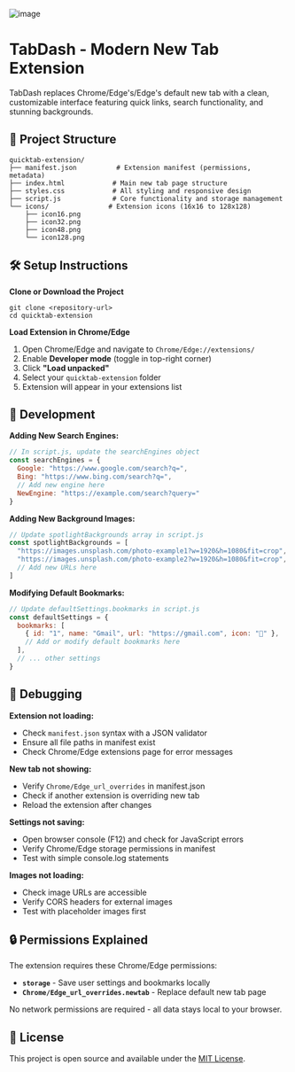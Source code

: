 ![image](https://github.com/user-attachments/assets/9cecf532-f967-4a73-bb6a-80cd775676eb)

# TabDash - Modern New Tab Extension
TabDash replaces Chrome/Edge's/Edge's default new tab with a clean, customizable interface featuring quick links, search functionality, and stunning backgrounds.

## 📁 Project Structure

```plaintext
quicktab-extension/
├── manifest.json          # Extension manifest (permissions, metadata)
├── index.html            # Main new tab page structure
├── styles.css            # All styling and responsive design
├── script.js             # Core functionality and storage management
└── icons/               # Extension icons (16x16 to 128x128)
    ├── icon16.png
    ├── icon32.png
    ├── icon48.png
    └── icon128.png
```

## 🛠️ Setup Instructions

**Clone or Download the Project**

```shellscript
git clone <repository-url>
cd quicktab-extension
```

**Load Extension in Chrome/Edge**

1. Open Chrome/Edge and navigate to `Chrome/Edge://extensions/`
2. Enable **Developer mode** (toggle in top-right corner)
3. Click **"Load unpacked"**
4. Select your `quicktab-extension` folder
5. Extension will appear in your extensions list


## 🔧 Development

**Adding New Search Engines:**

```javascript
// In script.js, update the searchEngines object
const searchEngines = {
  Google: "https://www.google.com/search?q=",
  Bing: "https://www.bing.com/search?q=",
  // Add new engine here
  NewEngine: "https://example.com/search?query="
}
```

**Adding New Background Images:**

```javascript
// Update spotlightBackgrounds array in script.js
const spotlightBackgrounds = [
  "https://images.unsplash.com/photo-example1?w=1920&h=1080&fit=crop",
  "https://images.unsplash.com/photo-example2?w=1920&h=1080&fit=crop",
  // Add new URLs here
]
```

**Modifying Default Bookmarks:**

```javascript
// Update defaultSettings.bookmarks in script.js
const defaultSettings = {
  bookmarks: [
    { id: "1", name: "Gmail", url: "https://gmail.com", icon: "📧" },
    // Add or modify default bookmarks here
  ],
  // ... other settings
}
```

## 🐛 Debugging

**Extension not loading:**

- Check `manifest.json` syntax with a JSON validator
- Ensure all file paths in manifest exist
- Check Chrome/Edge extensions page for error messages


**New tab not showing:**

- Verify `Chrome/Edge_url_overrides` in manifest.json
- Check if another extension is overriding new tab
- Reload the extension after changes


**Settings not saving:**

- Open browser console (F12) and check for JavaScript errors
- Verify Chrome/Edge storage permissions in manifest
- Test with simple console.log statements


**Images not loading:**

- Check image URLs are accessible
- Verify CORS headers for external images
- Test with placeholder images first

## 🔒 Permissions Explained

The extension requires these Chrome/Edge permissions:

- **`storage`** - Save user settings and bookmarks locally
- **`Chrome/Edge_url_overrides.newtab`** - Replace default new tab page

No network permissions are required - all data stays local to your browser.


## 📄 License

This project is open source and available under the [MIT License](LICENSE).
